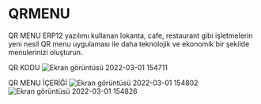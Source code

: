 # QRMENU
QR MENU ERP12 yazılımı kullanan lokanta, cafe, restaurant gibi işletmelerin yeni nesil QR menu uygulaması ile daha teknolojik ve ekonomik bir şekilde menulerinizi oluşturun. 


QR KODU
![Ekran görüntüsü 2022-03-01 154711](https://user-images.githubusercontent.com/56641974/156171804-10c27ef8-4e53-4a69-b62c-33667dc92a31.png)

QR MENU İÇERİĞİ
![Ekran görüntüsü 2022-03-01 154802](https://user-images.githubusercontent.com/56641974/156171847-f35c8302-1766-4e42-b173-e3dc7bf808ab.png)
![Ekran görüntüsü 2022-03-01 154826](https://user-images.githubusercontent.com/56641974/156171856-fdea3439-2b4c-4503-99b9-f5b2a0cd61f4.png)
